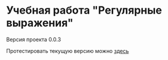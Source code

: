 #  Учебная работа "Регулярные выражения"
Версия проекта 0.0.3

Протестировать текущую версию можно [здесь](https://matoeltiempo.github.io/regex/)

